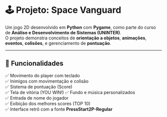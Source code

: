 # 🕹️ Projeto: Space Vanguard

Um jogo 2D desenvolvido em **Python** com **Pygame**, como parte do curso de **Análise e Desenvolvimento de Sistemas (UNINTER)**.  
O projeto demonstra conceitos de **orientação a objetos**, **animações**, **eventos**, **colisões**, e gerenciamento de **pontuação**.

---

## 🚀 Funcionalidades

✅ Movimento do player com teclado  
✅ Inimigos com movimentação e colisão  
✅ Sistema de pontuação (Score)  
✅ Tela de vitória (YOU WIN!) 
✅ Fundo e música personalizados  
✅ Entrada de nome do jogador  
✅ Exibição dos melhores scores (TOP 10)  
✅ Interface retrô com a fonte **PressStart2P-Regular**


